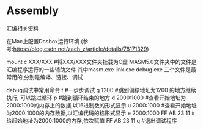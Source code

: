 # Assembly
汇编相关资料


在Mac上配置Dosbox运行环境
(参考:https://blog.csdn.net/zach_z/article/details/78171329)

mount c XXX/XXX     #将XXX/XXX文件夹挂载为C盘
MASM5.0文件夹中的文件是汇编程序运行的一些辅助文件 其中masm.exe link.exe debug.exe 三个文件是最常用的,分别是编译、链接、调试

debug调试中常用命令
t                         #一步步调试
g   1200             #跳到偏移地址为1200 的地方继续执行,  可以跳过循环
p                        #跳到循环结束的地方
d   2000:1000            #查看开始地址为2000:1000的内存上的数据,以16进制数的形式显示
u   2000:1000            #查看开始地址为2000:1000的内存数据,以汇编代码的格形式显示
e   2000:1000   FF AB 23 11         #给起始地址为2000:1000的内存,依次赋值 FF AB 23 11
q                       #退出调试程序
